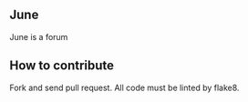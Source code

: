 ## June

June is a forum


## How to contribute

Fork and send pull request. All code must be linted by flake8.
